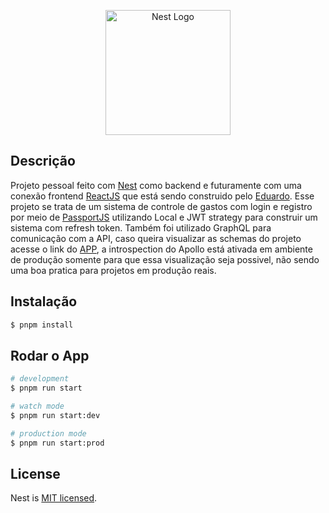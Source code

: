 <p align="center">
  <a href="http://nestjs.com/" target="blank"><img src="https://nestjs.com/img/logo-small.svg" width="200" alt="Nest Logo" /></a>
</p>

[circleci-image]: https://img.shields.io/circleci/build/github/nestjs/nest/master?token=abc123def456
[circleci-url]: https://circleci.com/gh/nestjs/nest


  <!--[![Backers on Open Collective](https://opencollective.com/nest/backers/badge.svg)](https://opencollective.com/nest#backer)
  [![Sponsors on Open Collective](https://opencollective.com/nest/sponsors/badge.svg)](https://opencollective.com/nest#sponsor)-->

## Descrição

Projeto pessoal feito com [Nest](https://github.com/nestjs/nest) como backend e futuramente com uma conexão frontend [ReactJS](https://reactjs.org/) que está sendo construido pelo [Eduardo](https://github.com/edusmpaio). Esse projeto se trata de um sistema de controle de gastos com login e registro por meio de [PassportJS](https://www.passportjs.org/) utilizando Local e JWT strategy para construir um sistema com refresh token. Também foi utilizado GraphQL para comunicação com a API, caso queira visualizar as schemas do projeto acesse o link do [APP](https://dt-money.herokuapp.com/graphql), a introspection do Apollo está ativada em ambiente de produção somente para que essa visualização seja possivel, não sendo uma boa pratica para projetos em produção reais.

## Instalação

```bash
$ pnpm install
```

## Rodar o App

```bash
# development
$ pnpm run start

# watch mode
$ pnpm run start:dev

# production mode
$ pnpm run start:prod
```

## License

Nest is [MIT licensed](LICENSE).

